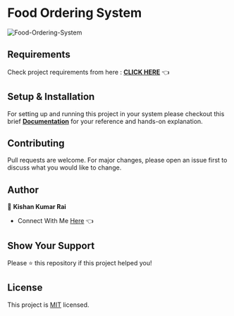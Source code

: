 # Food Ordering System

![Food-Ordering-System](https://github.com/kishanrajput23/Food-Ordering-System/assets/70385488/ad15e4fe-e8f3-4417-9817-6341905ab7c3)


## Requirements

Check project requirements from here : **[CLICK HERE](https://github.com/kishanrajput23/Food-Ordering-System/blob/main/FOS/Food%20Ordering%20System.pdf)** 👈

## Setup & Installation

For setting up and running this project in your system please checkout this brief **[Documentation]()** for your reference and hands-on explanation.

## Contributing
Pull requests are welcome. For major changes, please open an issue first to discuss what you would like to change.

## Author

👤 **Kishan Kumar Rai**

- Connect With Me [Here](https://linktr.ee/kishan_rajput23) 👈

## Show Your Support

Please ⭐️ this repository if this project helped you!

## License
This project is [MIT](https://choosealicense.com/licenses/mit/) licensed.

